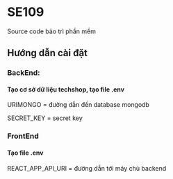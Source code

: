 # SE109
Source code bảo trì phần mềm 

## Hướng dẫn cài đặt
### BackEnd: 
#### Tạo cơ sở dữ liệu techshop, tạo file .env 
URIMONGO = đường dẫn đến database mongodb

SECRET_KEY = secret key 

### FrontEnd
#### Tạo file .env 
REACT_APP_API_URI = đường dẫn tới máy chủ backend 


